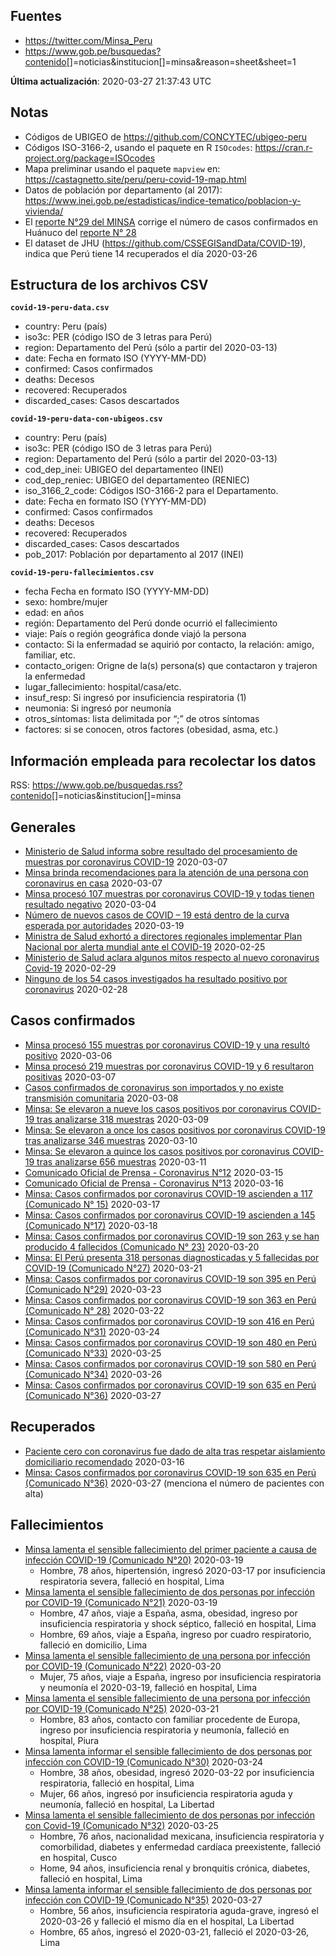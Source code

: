 Fuentes
-------

-   <https://twitter.com/Minsa_Peru>
-   <https://www.gob.pe/busquedas?contenido>\[\]=noticias&institucion\[\]=minsa&reason=sheet&sheet=1

**Última actualización**: 2020-03-27 21:37:43 UTC

Notas
-----

-   Códigos de UBIGEO de <https://github.com/CONCYTEC/ubigeo-peru>
-   Códigos ISO-3166-2, usando el paquete en R `ISOcodes`:
    <https://cran.r-project.org/package=ISOcodes>
-   Mapa preliminar usando el paquete `mapview` en:
    <https://castagnetto.site/peru/peru-covid-19-map.html>
-   Datos de población por departamento (al 2017):
    <https://www.inei.gob.pe/estadisticas/indice-tematico/poblacion-y-vivienda/>
-   El [reporte N°29 del
    MINSA](https://www.gob.pe/institucion/minsa/noticias/109838-minsa-casos-confirmados-por-coronavirus-covid-19-son-395-en-peru-comunicado-n-29)
    corrige el número de casos confirmados en Huánuco del [reporte N°
    28](https://www.gob.pe/institucion/minsa/noticias/109810-minsa-casos-confirmados-por-coronavirus-covid-19-son-363-en-peru-comunicado-n-28)
-   El dataset de JHU (<https://github.com/CSSEGISandData/COVID-19>),
    indica que Perú tiene 14 recuperados el día 2020-03-26

Estructura de los archivos CSV
------------------------------

**`covid-19-peru-data.csv`**

-   country: Peru (país)
-   iso3c: PER (código ISO de 3 letras para Perú)
-   region: Departamento del Perú (sólo a partir del 2020-03-13)
-   date: Fecha en formato ISO (YYYY-MM-DD)
-   confirmed: Casos confirmados
-   deaths: Decesos
-   recovered: Recuperados
-   discarded\_cases: Casos descartados

**`covid-19-peru-data-con-ubigeos.csv`**

-   country: Peru (país)
-   iso3c: PER (código ISO de 3 letras para Perú)
-   region: Departamento del Perú (sólo a partir del 2020-03-13)
-   cod\_dep\_inei: UBIGEO del departamenteo (INEI)
-   cod\_dep\_reniec: UBIGEO del departamenteo (RENIEC)
-   iso\_3166\_2\_code: Códigos ISO-3166-2 para el Departamento.
-   date: Fecha en formato ISO (YYYY-MM-DD)
-   confirmed: Casos confirmados
-   deaths: Decesos
-   recovered: Recuperados
-   discarded\_cases: Casos descartados
-   pob\_2017: Población por departamento al 2017 (INEI)

**`covid-19-peru-fallecimientos.csv`**

-   fecha Fecha en formato ISO (YYYY-MM-DD)
-   sexo: hombre/mujer
-   edad: en años
-   región: Departamento del Perú donde ocurrió el fallecimiento
-   viaje: País o región geográfica donde viajó la persona
-   contacto: Si la enfermadad se aquirió por contacto, la relación:
    amigo, familiar, etc.
-   contacto\_origen: Origne de la(s) persona(s) que contactaron y
    trajeron la enfermedad
-   lugar\_fallecimiento: hospital/casa/etc.
-   insuf\_resp: Si ingresó por insuficiencia respiratoria (1)
-   neumonia: Si ingresó por neumonía
-   otros\_síntomas: lista delimitada por “;” de otros síntomas
-   factores: si se conocen, otros factores (obesidad, asma, etc.)

Información empleada para recolectar los datos
----------------------------------------------

RSS:
<https://www.gob.pe/busquedas.rss?contenido>\[\]=noticias&institucion\[\]=minsa

Generales
---------

-   [Ministerio de Salud informa sobre resultado del procesamiento de
    muestras por coronavirus
    COVID-19](https://www.gob.pe/institucion/minsa/noticias/94105-ministerio-de-salud-informa-sobre-resultado-del-procesamiento-de-muestras-por-coronavirus-covid-19)
    2020-03-07
-   [Minsa brinda recomendaciones para la atención de una persona con
    coronavirus en
    casa](https://www.gob.pe/institucion/minsa/noticias/94095-minsa-brinda-recomendaciones-para-la-atencion-de-una-persona-con-coronavirus-en-casa)
    2020-03-07
-   [Minsa procesó 107 muestras por coronavirus COVID-19 y todas tienen
    resultado
    negativo](https://www.gob.pe/institucion/minsa/noticias/85332-minsa-proceso-107-muestras-por-coronavirus-covid-19-y-todas-tienen-resultado-negativo)
    2020-03-04
-   [Número de nuevos casos de COVID – 19 está dentro de la curva
    esperada por
    autoridades](https://www.gob.pe/institucion/minsa/noticias/109581-numero-de-nuevos-casos-de-covid-19-esta-dentro-de-la-curva-esperada-por-autoridades)
    2020-03-19
-   [Ministra de Salud exhortó a directores regionales implementar Plan
    Nacional por alerta mundial ante el
    COVID-19](https://www.gob.pe/institucion/minsa/noticias/84982-ministra-de-salud-exhorto-a-directores-regionales-implementar-plan-nacional-por-alerta-mundial-ante-el-covid-19)
    2020-02-25
-   [Ministerio de Salud aclara algunos mitos respecto al nuevo
    coronavirus
    Covid-19](https://www.gob.pe/institucion/minsa/noticias/85213-ministerio-de-salud-aclara-algunos-mitos-respecto-al-nuevo-coronavirus-covid-19)
    2020-02-29
-   [Ninguno de los 54 casos investigados ha resultado positivo por
    coronavirus](https://www.gob.pe/institucion/minsa/noticias/85190-ninguno-de-los-54-casos-investigados-ha-resultado-positivo-por-coronavirus)
    2020-02-28

Casos confirmados
-----------------

-   [Minsa procesó 155 muestras por coronavirus COVID-19 y una resultó
    positivo](https://www.gob.pe/institucion/minsa/noticias/108937-minsa-proceso-155-muestras-por-coronavirus-covid-19-y-una-resulto-positivo)
    2020-03-06
-   [Minsa procesó 219 muestras por coronavirus COVID-19 y 6 resultaron
    positivas](https://www.gob.pe/institucion/minsa/noticias/108938-minsa-proceso-219-muestras-por-coronavirus-covid-19-y-6-resultaron-positivas)
    2020-03-07
-   [Casos confirmados de coronavirus son importados y no existe
    transmisión
    comunitaria](https://www.gob.pe/institucion/minsa/noticias/94121-casos-confirmados-de-coronavirus-son-importados-y-no-existe-transmision-comunitaria)
    2020-03-08
-   [Minsa: Se elevaron a nueve los casos positivos por coronavirus
    COVID-19 tras analizarse 318
    muestras](https://www.gob.pe/institucion/minsa/noticias/108939-minsa-se-elevaron-a-nueve-los-casos-positivos-por-coronavirus-covid-19-tras-analizarse-318-muestras)
    2020-03-09
-   [Minsa: Se elevaron a once los casos positivos por coronavirus
    COVID-19 tras analizarse 346
    muestras](https://www.gob.pe/institucion/minsa/noticias/108940-minsa-se-elevaron-a-once-los-casos-positivos-por-coronavirus-covid-19-tras-analizarse-346-muestras)
    2020-03-10
-   [Minsa: Se elevaron a quince los casos positivos por coronavirus
    COVID-19 tras analizarse 656
    muestras](https://www.gob.pe/institucion/minsa/noticias/108943-minsa-se-elevaron-a-quince-los-casos-positivos-por-coronavirus-covid-19-tras-analizarse-656-muestras)
    2020-03-11
-   [Comunicado Oficial de Prensa - Coronavirus
    N°12](https://www.gob.pe/institucion/minsa/noticias/108935-comunicado-oficial-de-prensa-coronavirus-n-12)
    2020-03-15
-   [Comunicado Oficial de Prensa - Coronavirus
    N°13](https://www.gob.pe/institucion/minsa/noticias/108958-comunicado-oficial-de-prensa-coronavirus-n-13)
    2020-03-16
-   [Minsa: Casos confirmados por coronavirus COVID-19 ascienden a 117
    (Comunicado
    N° 15)](https://www.gob.pe/institucion/minsa/noticias/109438-minsa-casos-confirmados-por-coronavirus-covid-19-ascienden-a-117-comunicado-n-15)
    2020-03-17
-   [Minsa: Casos confirmados por coronavirus COVID-19 ascienden a 145
    (Comunicado
    N°17)](https://www.gob.pe/institucion/minsa/noticias/109467-minsa-casos-confirmados-por-coronavirus-covid-19-ascienden-a-145-comunicado-n-17)
    2020-03-18
-   [Minsa: Casos confirmados por coronavirus COVID-19 son 263 y se han
    producido 4 fallecidos (Comunicado
    N° 23)](https://www.gob.pe/institucion/minsa/noticias/109657-minsa-casos-confirmados-por-coronavirus-covid-19-son-263-y-se-han-producido-4-fallecidos-comunicado-n-23)
    2020-03-20
-   [Minsa: El Perú presenta 318 personas diagnosticadas y 5 fallecidas
    por COVID-19 (Comunicado
    N°27)](https://www.gob.pe/institucion/minsa/noticias/109792-minsa-el-peru-presenta-318-personas-diagnosticadas-y-5-fallecidas-por-covid-19-comunicado-n-27)
    2020-03-21
-   [Minsa: Casos confirmados por coronavirus COVID-19 son 395 en Perú
    (Comunicado
    N°29)](https://www.gob.pe/institucion/minsa/noticias/109838-minsa-casos-confirmados-por-coronavirus-covid-19-son-395-en-peru-comunicado-n-29)
    2020-03-23
-   [Minsa: Casos confirmados por coronavirus COVID-19 son 363 en Perú
    (Comunicado
    N° 28)](https://www.gob.pe/institucion/minsa/noticias/109810-minsa-casos-confirmados-por-coronavirus-covid-19-son-363-en-peru-comunicado-n-28)
    2020-03-22
-   [Minsa: Casos confirmados por coronavirus COVID-19 son 416 en Perú
    (Comunicado
    N°31)](https://www.gob.pe/institucion/minsa/noticias/109942-minsa-casos-confirmados-por-coronavirus-covid-19-son-416-en-peru-comunicado-n-31)
    2020-03-24
-   [Minsa: Casos confirmados por coronavirus COVID-19 son 480 en Perú
    (Comunicado
    N°33)](https://www.gob.pe/institucion/minsa/noticias/110065-minsa-casos-confirmados-por-coronavirus-covid-19-son-480-en-peru-comunicado-n-33)
    2020-03-25
-   [Minsa: Casos confirmados por coronavirus COVID-19 son 580 en Perú
    (Comunicado
    N°34)](https://www.gob.pe/institucion/minsa/noticias/111476-minsa-casos-confirmados-por-coronavirus-covid-19-son-580-en-peru-comunicado-n-34)
    2020-03-26
-   [Minsa: Casos confirmados por coronavirus COVID-19 son 635 en Perú
    (Comunicado
    N°36)](https://www.gob.pe/institucion/minsa/noticias/111543-minsa-casos-confirmados-por-coronavirus-covid-19-son-635-en-peru-comunicado-n-36)
    2020-03-27

Recuperados
-----------

-   [Paciente cero con coronavirus fue dado de alta tras respetar
    aislamiento domiciliario
    recomendado](https://www.gob.pe/institucion/minsa/noticias/108961-paciente-cero-con-coronavirus-fue-dado-de-alta-tras-respetar-aislamiento-domiciliario-recomendado)
    2020-03-16
-   [Minsa: Casos confirmados por coronavirus COVID-19 son 635 en Perú
    (Comunicado
    N°36)](https://www.gob.pe/institucion/minsa/noticias/111543-minsa-casos-confirmados-por-coronavirus-covid-19-son-635-en-peru-comunicado-n-36)
    2020-03-27 (menciona el número de pacientes con alta)

Fallecimientos
--------------

-   [Minsa lamenta el sensible fallecimiento del primer paciente a causa
    de infección COVID-19 (Comunicado
    N°20)](https://www.gob.pe/institucion/minsa/noticias/109580-minsa-lamenta-el-sensible-fallecimiento-del-primer-paciente-a-causa-de-infeccion-covid-19-comunicado-n-20)
    2020-03-19
    -   Hombre, 78 años, hipertensión, ingresó 2020-03-17 por
        insuficiencia respiratoria severa, falleció en hospital, Lima
-   [Minsa lamenta el sensible fallecimiento de dos personas por
    infección por COVID-19 (Comunicado
    N°21)](https://www.gob.pe/institucion/minsa/noticias/109603-minsa-lamenta-el-sensible-fallecimiento-de-dos-personas-por-infeccion-por-covid-19-comunicado-n-21)
    2020-03-19
    -   Hombre, 47 años, viaje a España, asma, obesidad, ingreso por
        insuficiencia respiratoria y shock séptico, falleció en
        hospital, Lima
    -   Hombre, 69 años, viaje a España, ingreso por cuadro
        respiratorio, falleció en domicilio, Lima
-   [Minsa lamenta el sensible fallecimiento de una persona por
    infección por COVID-19 (Comunicado
    N°22)](https://www.gob.pe/institucion/minsa/noticias/109639-minsa-lamenta-el-sensible-fallecimiento-de-una-persona-por-infeccion-por-covid-19-comunicado-n-22)
    2020-03-20
    -   Mujer, 75 años, viaje a España, ingreso por insuficiencia
        respiratoria y neumonía el 2020-03-19, falleció en hospital,
        Lima
-   [Minsa lamenta el sensible fallecimiento de una persona por
    infección por COVID-19 (Comunicado
    N°25)](https://www.gob.pe/institucion/minsa/noticias/109778-minsa-lamenta-el-sensible-fallecimiento-de-una-persona-por-infeccion-por-covid-19-comunicado-n-25)
    2020-03-21
    -   Hombre, 83 años, contacto con familiar procedente de Europa,
        ingreso por insuficiencia respiratoria y neumonía, falleció en
        hospital, Piura
-   [Minsa lamenta informar el sensible fallecimiento de dos personas
    por infección con COVID-19 (Comunicado
    N°30)](https://www.gob.pe/institucion/minsa/noticias/109930-minsa-lamenta-informar-el-sensible-fallecimiento-de-dos-personas-por-infeccion-con-covid-19-comunicado-n-30)
    2020-03-24
    -   Hombre, 38 años, obesidad, ingresó 2020-03-22 por insuficiencia
        respiratoria, falleció en hospital, Lima
    -   Mujer, 66 años, ingresó por insuficiencia respiratoria aguda y
        neumonía, falleció en hospital, La Libertad
-   [Minsa lamenta el sensible fallecimiento de dos personas por
    infección con Covid-19 (Comunicado
    N°32)](https://www.gob.pe/institucion/minsa/noticias/110050-minsa-lamenta-el-sensible-fallecimiento-de-dos-personas-por-infeccion-con-covid-19-comunicado-n-32)
    2020-03-25
    -   Hombre, 76 años, nacionalidad mexicana, insuficiencia
        respiratoria y comorbilidad, diabetes y enfermedad cardíaca
        preexistente, falleció en hospital, Cusco
    -   Home, 94 años, insuficiencia renal y bronquitis crónica,
        diabetes, falleció en hospital, Lima
-   [Minsa lamenta informar el sensible fallecimiento de dos personas
    por infección con COVID-19 (Comunicado
    N°35)](https://www.gob.pe/institucion/minsa/noticias/111529-minsa-lamenta-informar-el-sensible-fallecimiento-de-dos-personas-por-infeccion-con-covid-19-comunicado-n-35)
    2020-03-27
    -   Hombre, 56 años, insuficiencia respiratoria aguda-grave, ingresó
        el 2020-03-26 y falleció el mismo día en el hospital, La
        Libertad
    -   Hombre, 65 años, ingresó el 2020-03-21, falleció el 2020-03-26,
        Lima
